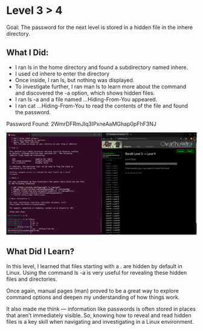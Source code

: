 # Level 3 > 4

Goal: The password for the next level is stored in a hidden file in the inhere directory.

## What I Did: 

- I ran ls in the home directory and found a subdirectory named inhere.
- I used cd inhere to enter the directory
- Once inside, I ran ls, but nothing was displayed.
- To investigate further, I ran man ls to learn more about the command and discovered the -a option, which shows hidden files.
- I ran ls -a and a file named …Hiding-From-You appeared.
- I ran cat …Hiding-From-You to read the contents of the file and found the password.

Password Found: 2WmrDFRmJIq3IPxneAaMGhap0pFhF3NJ

![Image](images/level3to4.png)

## What Did I Learn? 

In this level, I learned that files starting with a . are hidden by default in Linux. Using the command ls -a is very useful for revealing these hidden files and directories. 

Once again, manual pages (man) proved to be a great way to explore command options and deepen my understanding of how things work. 

It also made me think — information like passwords is often stored in places that aren’t immediately visible. So, knowing how to reveal and read hidden files is a key skill when navigating and investigating in a Linux environment.